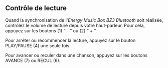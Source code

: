 ## Contrôle de lecture

Quand la synchronisation de l'*Energy Music Box BZ3 Bluetooth* soit réalisée, contrôlez le volume de lecture depuis votre haut-parleur. Pour cela, appuyez sur les boutons (1) “ - ” ou (2) “ + ”.

Pour arrêter ou recommencer la lecture, appuyez sur le bouton PLAY/PAUSE (4) une seule fois.

Pour avancer ou reculer dans une chanson, appuyez sur les boutons AVANCE (7) ou RECUL (6).
